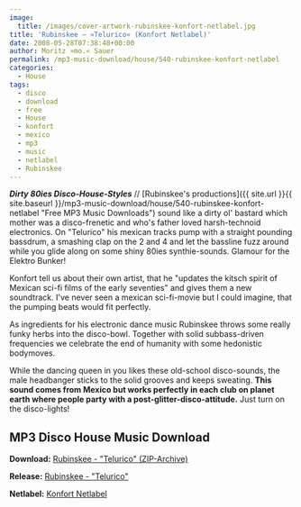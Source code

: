 ```yaml
---
image:
  title: /images/cover-artwork-rubinskee-konfort-netlabel.jpg
title: 'Rubinskee – »Telurico« (Konfort Netlabel)'
date: 2008-05-28T07:38:48+00:00
author: Moritz »mo.« Sauer
permalink: /mp3-music-download/house/540-rubinskee-konfort-netlabel
categories:
  - House
tags:
  - disco
  - download
  - free
  - House
  - konfort
  - mexico
  - mp3
  - music
  - netlabel
  - Rubinskee
---
```

***Dirty 80ies Disco-House-Styles*** // [Rubinskee's productions]({{ site.url }}{{ site.baseurl }}/mp3-music-download/house/540-rubinskee-konfort-netlabel "Free MP3 Music Downloads") sound like a dirty ol' bastard which mother was a disco-frenetic and who's father loved harsh-technoid electronics. On "Telurico" his mexican tracks pump with a straight pounding bassdrum, a smashing clap on the 2 and 4 and let the bassline fuzz around while you glide along on some shiny 80ies synthie-sounds. Glamour for the Elektro Bunker!

<!--more-->

<!--adsense-->

Konfort tell us about their own artist, that he "updates the kitsch spirit of Mexican sci-fi films of the early seventies" and gives them a new soundtrack. I've never seen a mexican sci-fi-movie but I could imagine, that the pumping beats would fit perfectly.

As ingredients for his electronic dance music Rubinskee throws some really funky herbs into the disco-bowl. Together with solid subbass-driven frequencies we celebrate the end of humanity with some hedonistic bodymoves.

While the dancing queen in you likes these old-school disco-sounds, the male headbanger sticks to the solid grooves and keeps sweating. **This sound comes from Mexico but works perfectly in each club on planet earth where people party with a post-glitter-disco-attitude.** Just turn on the disco-lights!

## MP3 Disco House Music Download

**Download:** [Rubinskee - "Telurico" (ZIP-Archive)](http://www.archive.org/download/konfort019/konfort019_vbr_mp3.zip)
  
**Release:** <a href="http://discoskonfort.com/netlabel/telurico/" target="_blank">Rubinskee - "Telurico"</a>
  
**Netlabel:** <a href="http://discoskonfort.com/netlabel/" target="_blank">Konfort Netlabel</a>